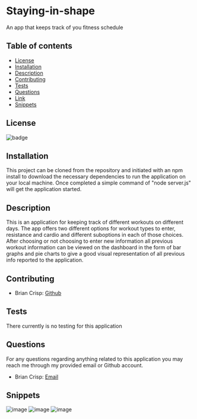 # Staying-in-shape
An app that keeps track of you fitness schedule

## Table of contents

- [License](#license)
- [Installation](#installation)
- [Description](#description)
- [Contributing](#contributing)
- [Tests](#tests)
- [Questions](#questions)
- [Link](#link)
- [Snippets](#snippets)

## License

![badge](https://img.shields.io/static/v1?label=license&message=MIT&color=green)

## Installation

This project can be cloned from the repository and initiated with an npm install to download
the necessary dependencies to run the application on your local machine. Once completed a simple command of 
"node server.js" will get the application started. 

## Description

This is an application for keeping track of different workouts on different days. The app offers two different options for workout types to enter, resistance and cardio and different suboptions in each of those choices. After choosing or not choosing to enter new information all previous workout information can be viewed on the dashboard in the form of bar graphs and pie charts to give a good visual representation of all previous info reported to the application.

## Contributing

- Brian Crisp: [Github](https://github.com/bcrisp084)

## Tests

There currently is no testing for this application

## Questions

For any questions regarding anything related to this application you may reach me through my provided email or Github account.

- Brian Crisp: [Email](crisp73001@gmail.com)

## Snippets
![image](https://user-images.githubusercontent.com/73912705/114319467-a6196a00-9adf-11eb-9c53-f80e309e257f.png)
![image](https://user-images.githubusercontent.com/73912705/114319488-c21d0b80-9adf-11eb-86d3-cdedba265b49.png)
![image](https://user-images.githubusercontent.com/73912705/114319503-d6f99f00-9adf-11eb-8529-7603a641dfe8.png)
